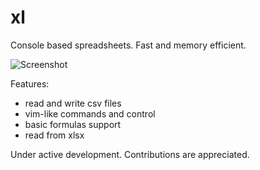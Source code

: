 xl
==

Console based spreadsheets. Fast and memory efficient.

![Screenshot](https://i.ibb.co/6Hd09pK/2019-03-27-21-29-42.png)

Features:
- read and write csv files
- vim-like commands and control
- basic formulas support
- read from xlsx

Under active development. Contributions are appreciated.
